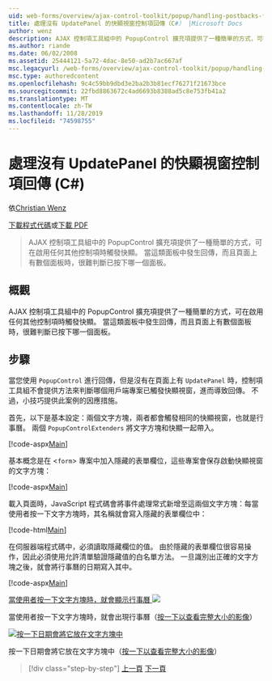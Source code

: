 ```yaml
---
uid: web-forms/overview/ajax-control-toolkit/popup/handling-postbacks-from-a-popup-control-without-an-updatepanel-cs
title: 處理沒有 UpdatePanel 的快顯視窗控制項回傳（C#） |Microsoft Docs
author: wenz
description: AJAX 控制項工具組中的 PopupControl 擴充項提供了一種簡單的方式，可在啟用任何其他控制項時觸發快顯。 當 su 中發生回傳時 。
ms.author: riande
ms.date: 06/02/2008
ms.assetid: 25444121-5a72-4dac-8e50-ad2b7ac667af
msc.legacyurl: /web-forms/overview/ajax-control-toolkit/popup/handling-postbacks-from-a-popup-control-without-an-updatepanel-cs
msc.type: authoredcontent
ms.openlocfilehash: 9c4c59bb9dbd3e2ba2b3b81ecf76271f21673bce
ms.sourcegitcommit: 22fbd8863672c4ad6693b8388ad5c8e753fb41a2
ms.translationtype: MT
ms.contentlocale: zh-TW
ms.lasthandoff: 11/28/2019
ms.locfileid: "74598755"
---
```

# <a name="handling-postbacks-from-a-popup-control-without-an-updatepanel-c"></a>處理沒有 UpdatePanel 的快顯視窗控制項回傳 (C#)

依[Christian Wenz](https://github.com/wenz)

[下載程式代碼](https://download.microsoft.com/download/9/3/f/93f8daea-bebd-4821-833b-95205389c7d0/PopupControl3.cs.zip)或[下載 PDF](https://download.microsoft.com/download/2/d/c/2dc10e34-6983-41d4-9c08-f78f5387d32b/popupcontrol3CS.pdf)

> AJAX 控制項工具組中的 PopupControl 擴充項提供了一種簡單的方式，可在啟用任何其他控制項時觸發快顯。 當這類面板中發生回傳，而且頁面上有數個面板時，很難判斷已按下哪一個面板。

## <a name="overview"></a>概觀

AJAX 控制項工具組中的 PopupControl 擴充項提供了一種簡單的方式，可在啟用任何其他控制項時觸發快顯。 當這類面板中發生回傳，而且頁面上有數個面板時，很難判斷已按下哪一個面板。

## <a name="steps"></a>步驟

當您使用 `PopupControl` 進行回傳，但是沒有在頁面上有 `UpdatePanel` 時，控制項工具組不會提供方法來判斷哪個用戶端專案已觸發快顯視窗，進而導致回傳。 不過，小技巧提供此案例的因應措施。

首先，以下是基本設定：兩個文字方塊，兩者都會觸發相同的快顯視窗，也就是行事曆。 兩個 `PopupControlExtenders` 將文字方塊和快顯一起帶入。

[!code-aspx[Main](handling-postbacks-from-a-popup-control-without-an-updatepanel-cs/samples/sample1.aspx)]

基本概念是在 &lt;`form`&gt; 專案中加入隱藏的表單欄位，這些專案會保存啟動快顯視窗的文字方塊：

[!code-aspx[Main](handling-postbacks-from-a-popup-control-without-an-updatepanel-cs/samples/sample2.aspx)]

載入頁面時，JavaScript 程式碼會將事件處理常式新增至這兩個文字方塊：每當使用者按一下文字方塊時，其名稱就會寫入隱藏的表單欄位中：

[!code-html[Main](handling-postbacks-from-a-popup-control-without-an-updatepanel-cs/samples/sample3.html)]

在伺服器端程式碼中，必須讀取隱藏欄位的值。 由於隱藏的表單欄位很容易操作，因此必須使用允許清單驗證隱藏值的白名單方法。 一旦識別出正確的文字方塊之後，就會將行事曆的日期寫入其中。

[!code-aspx[Main](handling-postbacks-from-a-popup-control-without-an-updatepanel-cs/samples/sample4.aspx)]

[當使用者按一下文字方塊時，就會顯示行事曆 ![](handling-postbacks-from-a-popup-control-without-an-updatepanel-cs/_static/image2.png)](handling-postbacks-from-a-popup-control-without-an-updatepanel-cs/_static/image1.png)

當使用者按一下文字方塊時，就會出現行事曆（[按一下以查看完整大小的影像](handling-postbacks-from-a-popup-control-without-an-updatepanel-cs/_static/image3.png)）

[![按一下日期會將它放在文字方塊中](handling-postbacks-from-a-popup-control-without-an-updatepanel-cs/_static/image5.png)](handling-postbacks-from-a-popup-control-without-an-updatepanel-cs/_static/image4.png)

按一下日期會將它放在文字方塊中（[按一下以查看完整大小的影像](handling-postbacks-from-a-popup-control-without-an-updatepanel-cs/_static/image6.png)）

> [!div class="step-by-step"]
> [上一頁](handling-postbacks-from-a-popup-control-with-an-updatepanel-cs.md)
> [下一頁](using-multiple-popup-controls-vb.md)
